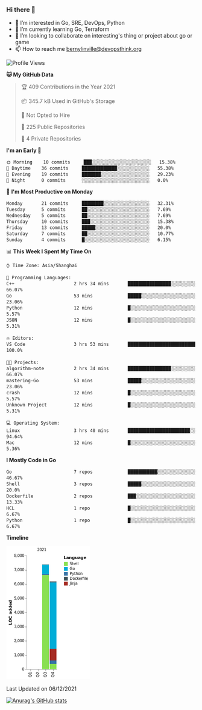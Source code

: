 ### Hi there 👋

- 👀 I’m interested in Go, SRE, DevOps, Python
- 🌱 I’m currently learning Go, Terraform
- 👯 I’m looking to collaborate on interesting's thing or project about go or game
- 📫 How to reach me bernylinville@devopsthink.org

<!--START_SECTION:waka-->
![Profile Views](http://img.shields.io/badge/Profile%20Views-0-blue)

**🐱 My GitHub Data** 

> 🏆 409 Contributions in the Year 2021
 > 
> 📦 345.7 kB Used in GitHub's Storage 
 > 
> 🚫 Not Opted to Hire
 > 
> 📜 225 Public Repositories 
 > 
> 🔑 4 Private Repositories  
 > 
**I'm an Early 🐤** 

```text
🌞 Morning    10 commits     ███░░░░░░░░░░░░░░░░░░░░░░   15.38% 
🌆 Daytime    36 commits     █████████████░░░░░░░░░░░░   55.38% 
🌃 Evening    19 commits     ███████░░░░░░░░░░░░░░░░░░   29.23% 
🌙 Night      0 commits      ░░░░░░░░░░░░░░░░░░░░░░░░░   0.0%

```
📅 **I'm Most Productive on Monday** 

```text
Monday       21 commits     ████████░░░░░░░░░░░░░░░░░   32.31% 
Tuesday      5 commits      ██░░░░░░░░░░░░░░░░░░░░░░░   7.69% 
Wednesday    5 commits      ██░░░░░░░░░░░░░░░░░░░░░░░   7.69% 
Thursday     10 commits     ███░░░░░░░░░░░░░░░░░░░░░░   15.38% 
Friday       13 commits     █████░░░░░░░░░░░░░░░░░░░░   20.0% 
Saturday     7 commits      ██░░░░░░░░░░░░░░░░░░░░░░░   10.77% 
Sunday       4 commits      █░░░░░░░░░░░░░░░░░░░░░░░░   6.15%

```


📊 **This Week I Spent My Time On** 

```text
⌚︎ Time Zone: Asia/Shanghai

💬 Programming Languages: 
C++                      2 hrs 34 mins       ████████████████░░░░░░░░░   66.07% 
Go                       53 mins             █████░░░░░░░░░░░░░░░░░░░░   23.06% 
Python                   12 mins             █░░░░░░░░░░░░░░░░░░░░░░░░   5.57% 
JSON                     12 mins             █░░░░░░░░░░░░░░░░░░░░░░░░   5.31%

🔥 Editors: 
VS Code                  3 hrs 53 mins       █████████████████████████   100.0%

🐱‍💻 Projects: 
algorithm-note           2 hrs 34 mins       ████████████████░░░░░░░░░   66.07% 
mastering-Go             53 mins             █████░░░░░░░░░░░░░░░░░░░░   23.06% 
crash                    12 mins             █░░░░░░░░░░░░░░░░░░░░░░░░   5.57% 
Unknown Project          12 mins             █░░░░░░░░░░░░░░░░░░░░░░░░   5.31%

💻 Operating System: 
Linux                    3 hrs 40 mins       ███████████████████████░░   94.64% 
Mac                      12 mins             █░░░░░░░░░░░░░░░░░░░░░░░░   5.36%

```

**I Mostly Code in Go** 

```text
Go                       7 repos             ███████████░░░░░░░░░░░░░░   46.67% 
Shell                    3 repos             █████░░░░░░░░░░░░░░░░░░░░   20.0% 
Dockerfile               2 repos             ███░░░░░░░░░░░░░░░░░░░░░░   13.33% 
HCL                      1 repo              █░░░░░░░░░░░░░░░░░░░░░░░░   6.67% 
Python                   1 repo              █░░░░░░░░░░░░░░░░░░░░░░░░   6.67%

```


**Timeline**

![Chart not found](https://raw.githubusercontent.com/bernylinville/bernylinville/main/charts/bar_graph.png) 


 Last Updated on 06/12/2021
<!--END_SECTION:waka-->

[![Anurag's GitHub stats](https://github-readme-stats.vercel.app/api?username=bernylinville)](https://github.com/anuraghazra/github-readme-stats)


<!--
**kylechou-dunk/kylechou-dunk** is a ✨ _special_ ✨ repository because its `README.md` (this file) appears on your GitHub profile.

Here are some ideas to get you started:

- 🔭 I’m currently working on ...
- 🌱 I’m currently learning ...
- 👯 I’m looking to collaborate on ...
- 🤔 I’m looking for help with ...
- 💬 Ask me about ...
- 📫 How to reach me: ...
- 😄 Pronouns: ...
- ⚡ Fun fact: ...
-->
